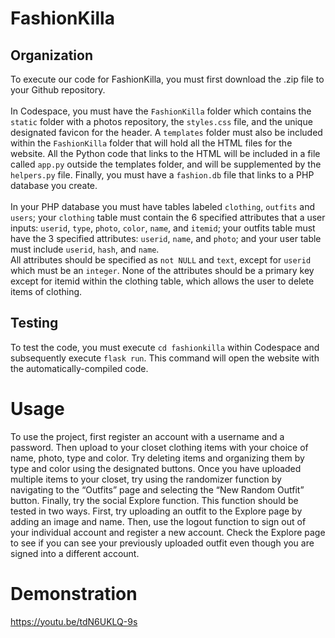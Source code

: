# FashionKilla

## Organization
To execute our code for FashionKilla, you must first download the .zip file to your Github repository. 
\
\
In Codespace, you must have the ```FashionKilla``` folder which contains the ```static``` folder with a photos repository, the ```styles.css``` file, and the unique designated favicon for the header. A ```templates``` folder must also be included within the ```FashionKilla``` folder that will hold all the HTML files for the website. All the Python code that links to the HTML will be included in a file called ```app.py``` outside the templates folder, and will be supplemented by the ```helpers.py``` file. Finally, you must have a ```fashion.db``` file that links to a PHP database you create.
\
\
In your PHP database you must have tables labeled ```clothing```, ```outfits``` and ```users```; your ```clothing``` table must contain the 6 specified attributes that a user inputs: ```userid```, ```type```, ```photo```, ```color```, ```name```, and ```itemid```; your outfits table must have the 3 specified attributes: ```userid```, ```name```, and ```photo```; and your user table must include ```userid```, ```hash```, and ```name```. 
\
All attributes should be specified as ```not NULL``` and ```text```, except for ```userid``` which must be an ```integer```. None of the attributes should be a primary key except for itemid within the clothing table, which allows the user to delete items of clothing. 


## Testing
To test the code, you must execute ```cd fashionkilla``` within Codespace and subsequently execute ```flask run```. This command will open the website with the automatically-compiled code. 

# Usage
To use the project, first register an account with a username and a password. Then upload to your closet clothing items with your choice of name, photo, type and color. Try deleting items and organizing them by type and color using the designated buttons. Once you have uploaded multiple items to your closet, try using the randomizer function by navigating to the “Outfits” page and selecting the “New Random Outfit” button. Finally, try the social Explore function. This function should be tested in two ways. First, try uploading an outfit to the Explore page by adding an image and name. Then, use the logout function to sign out of your individual account and register a new account. Check the Explore page to see if you can see your previously uploaded outfit even though you are signed into a different account. 

# Demonstration
https://youtu.be/tdN6UKLQ-9s
